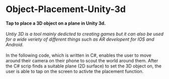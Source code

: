 # Object-Placement-Unity-3d
<b>Tap to place a 3D object on a plane in Unity 3d.</b>
<br>
<br>
<i>Untiy 3D is a tool mainly dedicted to creating games but it can also be used for a wide veriety of different things such as AR developent for IOS and Android.</i>
<br>
<br>
In the following code, which is written in C#, enables the user to move around their camera on their phone to scout the world around them. After the C# scrip finds a suitable plane (2D surface) to set the 3D object on, the user is able to tap on the screen to activte the placement function.
